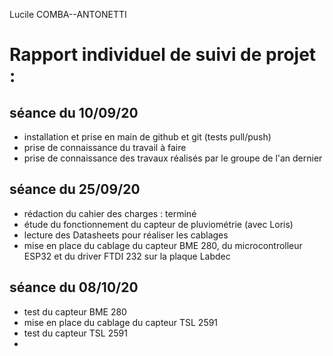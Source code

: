 Lucile COMBA--ANTONETTI 

Rapport individuel de suivi de projet :
==
séance du 10/09/20  
- 
- installation et prise en main de github et git (tests pull/push)  
- prise de connaissance du travail à faire  
- prise de connaissance des travaux réalisés par le groupe de l'an dernier 

séance du 25/09/20  
- 
- rédaction du cahier des charges : terminé
- étude du fonctionnement du capteur de pluviométrie (avec Loris)
- lecture des Datasheets pour réaliser les cablages
- mise en place du cablage du capteur BME 280, du microcontrolleur ESP32 et du driver FTDI 232 sur la plaque Labdec  

séance du 08/10/20  
- 
- test du capteur BME 280
- mise en place du cablage du capteur TSL 2591
- test du capteur TSL 2591
- 

